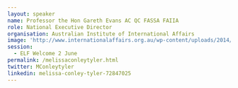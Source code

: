 ```yaml
---
layout: speaker
name: Professor the Hon Gareth Evans AC QC FASSA FAIIA
role: National Executive Director
organisation: Australian Institute of International Affairs
image: 'http://www.internationalaffairs.org.au/wp-content/uploads/2014/01/Melissa-Conley-Tyler.png'
session:
  - ELF Welcome 2 June
permalink: /melissaconleytyler.html
twitter: MConleytyler
linkedin: melissa-conley-tyler-72847025
---
```

